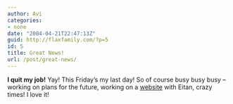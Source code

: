 ```yaml
---
author: Avi
categories:
- none
date: "2004-04-21T22:47:13Z"
guid: http://flaxfamily.com/?p=5
id: 5
title: Great News!
url: /post/great-news/
---
```

**I quit my job!** Yay! This Friday&#8217;s my last day! So of course busy busy busy &#8211; working on plans for the future, working on a [website](http://goodtimepatrol.org/) with Eitan, crazy times! I love it!